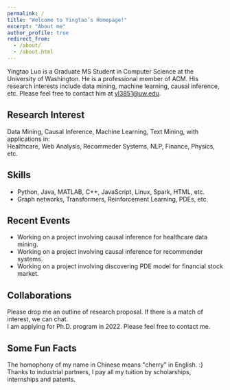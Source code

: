 ```yaml
---
permalink: /
title: "Welcome to Yingtao’s Homepage!"
excerpt: "About me"
author_profile: true
redirect_from: 
  - /about/
  - /about.html
---
```


Yingtao Luo is a Graduate MS Student in Computer Science at the University of Washington. He is a professional member of ACM. His research interests include data mining, machine learning, causal inference, etc. Please feel free to contact him at yl3851@uw.edu.

## Research Interest
Data Mining, Causal Inference, Machine Learning, Text Mining, with applications in:  
Healthcare, Web Analysis, Recommeder Systems, NLP, Finance, Physics, etc.

## Skills
* Python, Java, MATLAB, C++, JavaScript, Linux, Spark, HTML, etc.
* Graph networks, Transformers, Reinforcement Learning, PDEs, etc.

## Recent Events
- Working on a project involving causal inference for healthcare data mining.  
- Working on a project involving causal inference for recommender systems.  
- Working on a project involving discovering PDE model for financial stock market.

## Collaborations
Please drop me an outline of research proposal. If there is a match of interest, we can chat.  
I am applying for Ph.D. program in 2022. Please feel free to contact me.
  
## Some Fun Facts
The homophony of my name in Chinese means "cherry" in English. :}  
Thanks to industrial partners, I pay all my tuition by scholarships, internships and patents.
